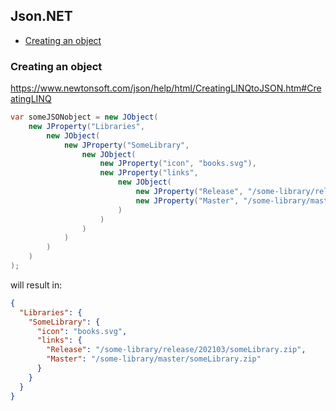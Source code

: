 ## Json.NET

<!-- MarkdownTOC -->

- [Creating an object](#creating-an-object)

<!-- /MarkdownTOC -->

### Creating an object

<https://www.newtonsoft.com/json/help/html/CreatingLINQtoJSON.htm#CreatingLINQ>

``` cs
var someJSONobject = new JObject(
    new JProperty("Libraries",
        new JObject(
            new JProperty("SomeLibrary",
                new JObject(
                    new JProperty("icon", "books.svg"),
                    new JProperty("links",
                        new JObject(
                            new JProperty("Release", "/some-library/release/202103/someLibrary.zip"),
                            new JProperty("Master", "/some-library/master/someLibrary.zip")
                        )
                    )
                )
            )
        )
    )
);
```

will result in:

``` json
{
  "Libraries": {
    "SomeLibrary": {
      "icon": "books.svg",
      "links": {
        "Release": "/some-library/release/202103/someLibrary.zip",
        "Master": "/some-library/master/someLibrary.zip"
      }
    }
  }
}
```
